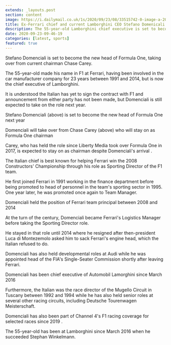 ```yaml
---
extends: _layouts.post
section: content
image: https://i.dailymail.co.uk/1s/2020/09/23/08/33515742-0-image-a-20_1600847473908.jpg 
title: Ex-Ferrari chief and current Lamborghini CEO Stefano Domenicali set to become new Formula One boss 
description: The 55-year-old Lamborghini chief executive is set to become the new head of Formula One, taking over from current chairman Chase Carey. Domenciali made his name at Ferrari. 
date: 2020-09-23-09-46-19 
categories: [latest, sports] 
featured: true 
--- 
```

Stefano Domenciali is set to become the new head of Formula One, taking over from current chairman Chase Carey. 

The 55-year-old made his name in F1 at Ferrari, having been involved in the car manufacturer company for 23 years between 1991 and 2014, but is now the chief executive of Lamborghini. 

It is understood the Italian has yet to sign the contract with F1 and announcement from either party has not been made, but Domenciali is still expected to take on the role next year.

Stefano Domenciali (above) is set to become the new head of Formula One next year

Domenciali will take over from Chase Carey (above) who will stay on as Formula One chairman

Carey, who has held the role since Liberty Media took over Formula One in 2017, is expected to stay on as chairman despite Domenciali's arrival .

The Italian chief is best known for helping Ferrari win the 2008 Constructors' Championship through his role as Sporting Director of the F1 team. 

He first joined Ferrari in 1991 working in the finance department before being promoted to head of personnel in the team's sporting sector in 1995. One year later, he was promoted once again to Team Manager. 

Domenciali held the position of Ferrari team principal between 2008 and 2014

At the turn of the century, Domenciali became Ferrari's Logistics Manager before taking the Sporting Director role. 

He stayed in that role until 2014 where he resigned after then-president Luca di Montezemolo asked him to sack Ferrari's engine head, which the Italian refused to do. 

Domenciali has also held developmental roles at Audi while he was appointed head of the FIA's Single-Seater Commission shortly after leaving Ferrari.

Domenciali has been chief executive of Automobil Lamorghini since March 2016

Furthermore, the Italian was the race director of the Mugello Circuit in Tuscany between 1992 and 1994 while he has also held senior roles at several other racing circuits, including Deutsche Tourenwagen Meisterschaft. 

Domenciali has also been part of Channel 4's F1 racing coverage for selected races since 2019 .  

The 55-year-old has been at Lamborghini since March 2016 when he succeeded Stephan Winkelmann. 

